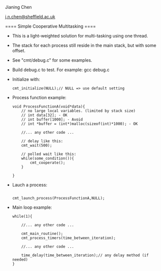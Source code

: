 
Jianing Chen

j.n.chen@sheffield.ac.uk

==== Simple Cooperative Multitasking ====

 - This is a light-weighted solution for multi-tasking using one thread. 
 
 - The stack for each process still reside in the main stack, but with some offset. 
 
 - See "cmt/debug.c" for some examples.
 
 - Build debug.c to test. For example: gcc debug.c

 - Initialize with:
    ```
    cmt_initialize(NULL);// NULL => use default setting
    ```

 - Process function example:

    ```
    void ProcessFunctionA(void*data){
        // no large local variables. (limited by stack size)
        // int data[32]; - OK
        // int buffer[1000]; - Avoid
        // int *buffer = (int*)malloc(sizeof(int)*1000); - OK
        
        //... any other code ...
        
        // delay like this:
        cmt_wait(500);
        
        // polled wait like this:
        while(some_condition()){
            cmt_cooperate();
        }
        
    }
    ```

 - Lauch a process:
    
    ```
    
    cmt_launch_process(ProcessFunctionA,NULL);
    
    ```



 - Main loop example:
    
    ```
    while(1){
        
        //... any other code ...
        
        cmt_main_routine();
        cmt_process_timers(time_between_iteration);
        
        //... any other code ...
        
        time_delay(time_between_iteration);// any delay method (if needed)
    }
    ```
    
